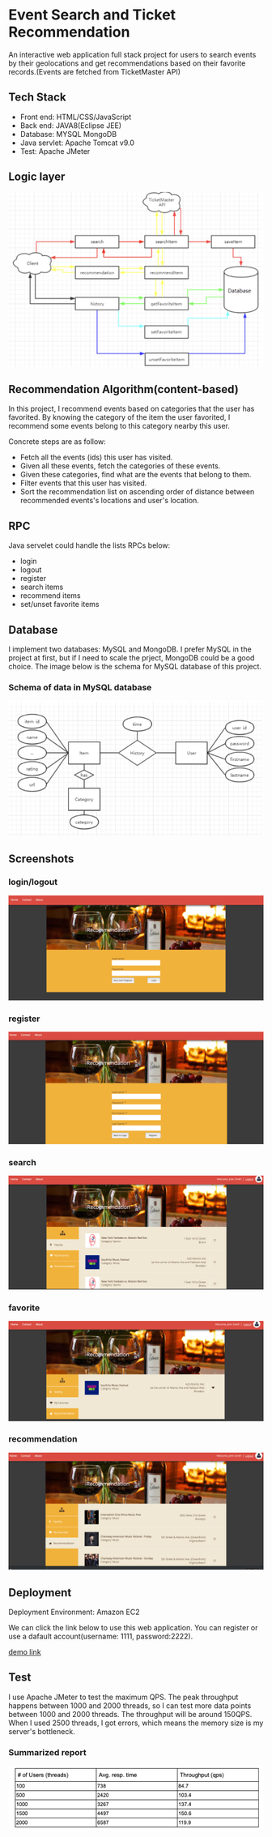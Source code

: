 # Event Search and Ticket Recommendation
An interactive web application full stack project for users to search events by their geolocations and get recommendations based on their favorite records.(Events are fetched from TicketMaster API)

## Tech Stack
* Front end: HTML/CSS/JavaScript
* Back end: JAVA8(Eclipse JEE)
* Database: MYSQL MongoDB
* Java servlet: Apache Tomcat v9.0
* Test: Apache JMeter

## Logic layer
![alt text](/demo/1.png)

## Recommendation Algorithm(content-based)
In this project, I recommend events based on categories that the user has favorited. By knowing the category of the item the user favorited, I recommend some events belong to this category nearby this user. 

Concrete steps are as follow:
* Fetch all the events (ids) this user has visited.
* Given all these events, fetch the categories of these events. 
* Given these categories, find what are the events that belong to them. 
* Filter events that this user has visited. 
* Sort the recommendation list on ascending order of distance between recommended events's locations and user's location.

## RPC
Java servelet could handle the lists RPCs below:
* login
* logout
* register
* search items
* recommend items
* set/unset favorite items

## Database
I implement two databases: MySQL and MongoDB. I prefer MySQL in the project at first, but if I need to scale the prject, MongoDB could be a good choice. The image below is the schema for MySQL database of this project.
### Schema of data in MySQL database
![alt text](/demo/2.png)

## Screenshots
### login/logout
![alt text](/demo/4.png)
### register
![alt text](/demo/5.png)
### search
![alt text](/demo/6.png)
### favorite
![alt text](/demo/7.png)
### recommendation 
![alt text](/demo/8.png)

## Deployment
Deployment Environment: Amazon EC2 

We can click the link below to use this web application. You can register or use a dafault account(username: 1111, password:2222).

[demo link](http://54.202.63.63/Event-Search-Recommendation-Engine/) 

## Test
I use Apache JMeter to test the maximum QPS. The peak throughput happens between 1000 and 2000 threads, so I can test more data points between 1000 and 2000 threads. The throughput will be around 150QPS. When I used 2500 threads, I got errors, which means the memory size is my server's bottleneck.
### Summarized report
![alt text](/demo/3.png)

